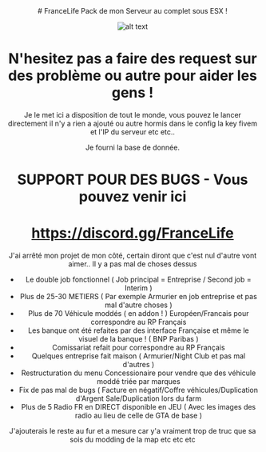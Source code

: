 <center># FranceLife
Pack de mon Serveur au complet sous ESX !

![alt text](https://image.noelshack.com/fichiers/2018/31/4/1533164803-france-life-rp.png)

# N'hesitez pas a faire des request sur des problème ou autre pour aider les gens !

Je le met ici a disposition de tout le monde, vous pouvez le lancer directement il n'y a rien a ajouté ou autre hormis dans le config la key fivem et l'IP du serveur etc etc..

Je fourni la base de donnée.

# SUPPORT POUR DES BUGS - Vous pouvez venir ici 
# https://discord.gg/FranceLife

J'ai arrêté mon projet de mon côté, certain diront que c'est nul d'autre vont aimer.. Il y a pas mal de choses dessus 

- Le double job fonctionnel ( Job principal = Entreprise / Second job = Interim )
- Plus de 25-30 METIERS ( Par exemple Armurier en job entreprise et pas mal d'autre choses )
- Plus de 70 Véhicule moddés ( en addon ! ) Européen/Francais pour correspondre au RP Français
- Les banque ont été refaites par des interface Française et même le visuel de la banque ! ( BNP Paribas )
- Comissariat refait pour correspondre au RP Français
- Quelques entreprise fait maison ( Armurier/Night Club et pas mal d'autres )
- Restructuration du menu Concessionaire pour vendre que des véhicule moddé triée par marques
- Fix de pas mal de bugs ( Facture en négatif/Coffre véhicules/Duplication d'Argent Sale/Duplication lors du farm
- Plus de 5 Radio FR en DIRECT disponible en JEU ( Avec les images des radio au lieu de celle de GTA de base )

J'ajouterais le reste au fur et a mesure car y'a vraiment trop de truc que sa sois du modding de la map etc etc etc</center>
